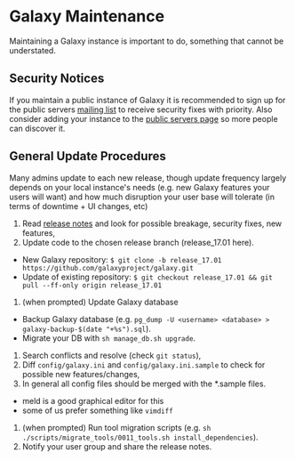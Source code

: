 # Galaxy Maintenance

Maintaining a Galaxy instance is important to do, something that cannot be understated. 

## Security Notices

If you maintain a public instance of Galaxy it is recommended to sign up for the public servers [mailing list](https://lists.galaxyproject.org/listinfo/galaxy-public-servers) to receive security fixes with priority. Also consider adding your instance to the [public servers page](/src/public-galaxy-servers/index.md) so more people can discover it.

## General Update Procedures

Many admins update to each new release, though update frequency largely depends on your local instance's needs (e.g. new Galaxy features your users will want) and how much disruption your user base will tolerate (in terms of downtime + UI changes, etc)

1. Read [release notes](/src/docs/index.md#releases) and look for possible breakage, security fixes, new features,
1. Update code to the chosen release branch (release_17.01 here).
 * New Galaxy repository: `$ git clone -b release_17.01 https://github.com/galaxyproject/galaxy.git`
 * Update of existing repository: `$ git checkout release_17.01 && git pull --ff-only origin release_17.01`
1. (when prompted) Update Galaxy database
 * Backup Galaxy database (e.g. `pg_dump -U <username> <database> > galaxy-backup-$(date "+%s").sql`).
 * Migrate your DB with `sh manage_db.sh upgrade`.
1. Search conflicts and resolve (check `git status`),
1. Diff `config/galaxy.ini` and `config/galaxy.ini.sample` to check for possible new features/changes,
1. In general all config files should be merged with the *.sample files.
  * meld is a good graphical editor for this
  * some of us prefer something like `vimdiff`
1. (when prompted) Run tool migration scripts (e.g. `sh ./scripts/migrate_tools/0011_tools.sh install_dependencies`).
1. Notify your user group and share the release notes.
